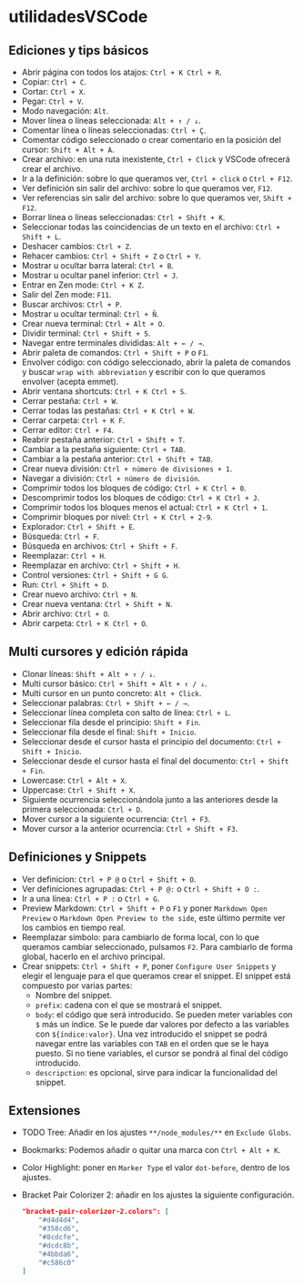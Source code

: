 # utilidadesVSCode

## Ediciones y tips básicos

- Abrir página con todos los atajos: `Ctrl + K Ctrl + R`.
- Copiar: `Ctrl + C`.
- Cortar: `Ctrl + X`.
- Pegar: `Ctrl + V`.
- Modo navegación: `Alt`.
- Mover línea o líneas seleccionada: `Alt + ↑ / ↓`.
- Comentar línea o líneas seleccionadas: `Ctrl + Ç`.
- Comentar código seleccionado o crear comentario en la posición del cursor: `Shift + Alt + A`.
- Crear archivo: en una ruta inexistente, `Ctrl + Click` y VSCode ofrecerá crear el archivo.
- Ir a la definición: sobre lo que queramos ver, `Ctrl + click` o `Ctrl + F12`.
- Ver definición sin salir del archivo: sobre lo que queramos ver, `F12`.
- Ver referencias sin salir del archivo: sobre lo que queramos ver, `Shift + F12`.
- Borrar línea o líneas seleccionadas: `Ctrl + Shift + K`.
- Seleccionar todas las coincidencias de un texto en el archivo: `Ctrl + Shift + L`.
- Deshacer cambios: `Ctrl + Z`.
- Rehacer cambios: `Ctrl + Shift + Z` o `Ctrl + Y`.
- Mostrar u ocultar barra lateral: `Ctrl + B`.
- Mostrar u ocultar panel inferior: `Ctrl + J`.
- Entrar en Zen mode: `Ctrl + K Z`.
- Salir del Zen mode: `F11`.
- Buscar archivos: `Ctrl + P`.
- Mostrar u ocultar terminal: `Ctrl + Ñ`.
- Crear nueva terminal: `Ctrl + Alt + O`.
- Dividir terminal: `Ctrl + Shift + 5`.
- Navegar entre terminales divididas: `Alt + ← / →`.
- Abrir paleta de comandos: `Ctrl + Shift + P` o `F1`.
- Envolver código: con código seleccionado, abrir la paleta de comandos y buscar `wrap with abbreviation` y escribir con lo que queramos envolver (acepta emmet).
- Abrir ventana shortcuts: `Ctrl + K Ctrl + S`.
- Cerrar pestaña: `Ctrl + W`.
- Cerrar todas las pestañas: `Ctrl + K Ctrl + W`.
- Cerrar carpeta: `Ctrl + K F`.
- Cerrar editor: `Ctrl + F4`.
- Reabrir pestaña anterior: `Ctrl + Shift + T`.
- Cambiar a la pestaña siguiente: `Ctrl + TAB`.
- Cambiar a la pestaña anterior: `Ctrl + Shift + TAB`.
- Crear nueva división: `Ctrl + número de divisiones + 1`.
- Navegar a división: `Ctrl + número de división`.
- Comprimir todos los bloques de código: `Ctrl + K Ctrl + 0`.
- Descomprimir todos los bloques de código: `Ctrl + K Ctrl + J`.
- Comprimir todos los bloques menos el actual: `Ctrl + K Ctrl + 1`.
- Comprimir bloques por nivel: `Ctrl + K Ctrl + 2-9`.
- Explorador: `Ctrl + Shift + E`.
- Búsqueda: `Ctrl + F`.
- Búsqueda en archivos: `Ctrl + Shift + F`.
- Reemplazar: `Ctrl + H`.
- Reemplazar en archivo: `Ctrl + Shift + H`.
- Control versiones: `Ctrl + Shift + G G`.
- Run: `Ctrl + Shift + D`.
- Crear nuevo archivo: `Ctrl + N`.
- Crear nueva ventana: `Ctrl + Shift + N`.
- Abrir archivo: `Ctrl + O`.
- Abrir carpeta: `Ctrl + K Ctrl + O`.

## Multi cursores y edición rápida

- Clonar líneas: `Shift + Alt + ↑ / ↓`.
- Multi cursor básico: `Ctrl + Shift + Alt + ↑ / ↓`.
- Multi cursor en un punto concreto: `Alt + Click`.
- Seleccionar palabras: `Ctrl + Shift + ← / →`.
- Seleccionar línea completa con salto de línea: `Ctrl + L`.
- Seleccionar fila desde el principio: `Shift + Fin`.
- Seleccionar fila desde el final: `Shift + Inicio`.
- Seleccionar desde el cursor hasta el principio del documento: `Ctrl + Shift + Inicio`.
- Seleccionar desde el cursor hasta el final del documento: `Ctrl + Shift + Fin`.
- Lowercase: `Ctrl + Alt + X`.
- Uppercase: `Ctrl + Shift + X`.
- Siguiente ocurrencia seleccionándola junto a las anteriores desde la primera seleccionada: `Ctrl + D`.
- Mover cursor a la siguiente ocurrencia: `Ctrl + F3`.
- Mover cursor a la anterior ocurrencia: `Ctrl + Shift + F3`.

## Definiciones y Snippets

- Ver definicion: `Ctrl + P @` o `Ctrl + Shift + O`.
- Ver definiciones agrupadas: `Ctrl + P @:` o `Ctrl + Shift + O :`.
- Ir a una línea: `Ctrl + P :` o `Ctrl + G`.
- Preview Markdown: `Ctrl + Shift + P` o `F1` y poner `Markdown Open Preview` o `Markdown Open Preview to the side`, este último permite ver los cambios en tiempo real.
- Reemplazar símbolo: para cambiarlo de forma local, con lo que queramos cambiar seleccionado, pulsamos `F2`. Para cambiarlo de forma global, hacerlo en el archivo principal.
- Crear snippets: `Ctrl + Shift + P`, poner `Configure User Snippets` y elegir el lenguaje para el que queramos crear el snippet. El snippet está compuesto por varias partes:
  - Nombre del snippet.
  - `prefix`: cadena con el que se mostrará el snippet.
  - `body`: el código que será introducido. Se pueden meter variables con `$` más un índice. Se le puede dar valores por defecto a las variables con `${índice:valor}`. Una vez introducido el snippet se podrá navegar entre las variables con `TAB` en el orden que se le haya puesto. Si no tiene variables, el cursor se pondrá al final del código introducido.
  - `descripction`: es opcional, sirve para indicar la funcionalidad del snippet.

## Extensiones

- TODO Tree: Añadir en los ajustes `**/node_modules/**` en `Exclude Globs`.
- Bookmarks: Podemos añadir o quitar una marca con `Ctrl + Alt + K`.
- Color Highlight: poner en `Marker Type` el valor `dot-before`, dentro de los ajustes.
- Bracket Pair Colorizer 2: añadir en los ajustes la siguiente configuración.

  ```json
  "bracket-pair-colorizer-2.colors": [
      "#d4d4d4",
      "#358cd6",
      "#8cdcfe",
      "#dcdc8b",
      "#4bbda6",
      "#c586c0"
  ]
  ```
